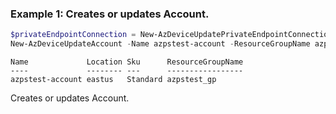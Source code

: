 ### Example 1: Creates or updates Account.
```powershell
$privateEndpointConnection = New-AzDeviceUpdatePrivateEndpointConnectionObject -PrivateLinkServiceConnectionStateDescription "Description: Approved" -PrivateLinkServiceConnectionStateStatus 'Approved'
New-AzDeviceUpdateAccount -Name azpstest-account -ResourceGroupName azpstest_gp -Location eastus -IdentityType 'SystemAssigned' -PrivateEndpointConnection $privateEndpointConnection -PublicNetworkAccess 'Enabled' -Sku 'Standard'
```

```output
Name             Location Sku      ResourceGroupName
----             -------- ---      -----------------
azpstest-account eastus   Standard azpstest_gp
```

Creates or updates Account.